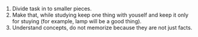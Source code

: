 1. Divide task in to smaller pieces.
2. Make that, while studying keep one thing with youself and keep it only for stuying (for example, lamp will be a good thing).
3. Understand concepts, do not memorize because they are not just facts.
